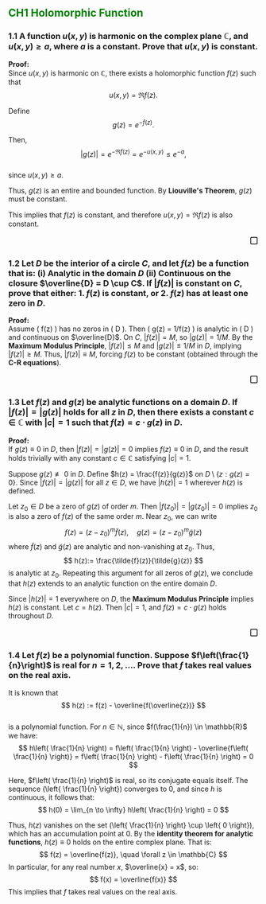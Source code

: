 
## <p style="color:green">CH1 Holomorphic Function</p>
### 1.1 A function $u(x, y)$ is harmonic on the complex plane $\mathbb{C}$, and $u(x, y) \geq a$, where $a$ is a constant. Prove that $u(x, y)$ is constant.
**Proof:**  
Since $u(x, y)$ is harmonic on $\mathbb{C}$, there exists a holomorphic function $f(z)$ such that  
$$
u(x, y) = \Re f(z).
$$  

Define  
$$
g(z) = e^{-f(z)}.
$$  

Then,  
$$
|g(z)| = e^{-\Re f(z)} = e^{-u(x, y)} \leq e^{-a},
$$  
since $u(x, y) \geq a$.  

Thus, $g(z)$ is an entire and bounded function. By **Liouville's Theorem**, $g(z)$ must be constant.  

This implies that $f(z)$ is constant, and therefore $u(x, y) = \Re f(z)$ is also constant.  
<div style="text-align: right;font-size: 20px;">▢</div>

### 1.2 Let $D$ be the interior of a circle $C$, and let $f(z)$ be a function that is: (i) Analytic in the domain $D$ (ii) Continuous on the closure $\overline{D} = D \cup C$. If $|f(z)|$ is constant on $C$, prove that either: 1. $f(z)$ is constant, or 2. $f(z)$ has at least one zero in $D$.
**Proof:**  
Assume \( f(z) \) has no zeros in \( D \). Then \( g(z) = 1/f(z) \) is analytic in \( D \) and continuous on $\overline{D}$. On $C$, $|f(z)|=M$, so $|g(z)|=1/M$. By the **Maximum Modulus Principle**, $|f(z)| \leq M$ and $|g(z)| \leq 1/M$ in $D$, implying $|f(z)| \geq M$. Thus, $|f(z)| \equiv M$, forcing $f(z)$ to be constant (obtained through the **C-R equations**). 
 <div style="text-align: right;font-size: 20px;">▢</div>

### 1.3 Let $f(z)$ and $g(z)$ be analytic functions on a domain $D$. If $|f(z)| = |g(z)|$ holds for all $z$ in $D$, then there exists a constant $c \in \mathbb{C}$ with $|c|=1$ such that $f(z) = c \cdot g(z)$ in $D$.
**Proof:**  
If $g(z) \equiv 0$ in $D$, then $|f(z)|=|g(z)|=0$ implies $f(z) \equiv 0$ in $D$, and the result holds trivially with any constant $c \in \mathbb{C}$ satisfying $|c|=1$.  

Suppose $g(z) \not\equiv 0$ in $D$. Define $h(z) = \frac{f(z)}{g(z)}$ on $D \setminus \{ z : g(z) = 0 \}$. Since $|f(z)|=|g(z)|$ for all $z \in D$, we have $|h(z)|=1$ wherever $h(z)$ is defined.  

Let $z_0 \in D$ be a zero of $g(z)$ of order $m$. Then $|f(z_0)|=|g(z_0)|=0$ implies $z_0$ is also a zero of $f(z)$ of the same order $m$. Near $z_0$, we can write  
$$
f(z) = (z - z_0)^m \tilde{f}(z), \quad g(z) = (z - z_0)^m \tilde{g}(z)
$$where $\tilde{f}(z)$ and $\tilde{g}(z)$ are analytic and non-vanishing at $z_0$. Thus,  
$$
h(z):= \frac{\tilde{f}(z)}{\tilde{g}(z)}
$$  is analytic at $z_0$. Repeating this argument for all zeros of $g(z)$, we conclude that $h(z)$ extends to an analytic function on the entire domain $D$.  

Since $|h(z)|=1$ everywhere on $D$, the **Maximum Modulus Principle** implies $h(z)$ is constant. Let $c=h(z)$. Then $|c|=1$, and $f(z)=c \cdot g(z)$ holds throughout $D$.     
 <div style="text-align: right;font-size: 20px;">▢</div>

### 1.4 Let $f(z)$ be a polynomial function. Suppose $f\left(\frac{1}{n}\right)$ is real for $n=1,2,\dots$. Prove that $f$ takes real values on the real axis.
It is known that  
$$
h(z) := f(z) - \overline{f(\overline{z})}
$$  
is a polynomial function. For $n \in \mathbb{N}$, since $f(\frac{1}{n}) \in \mathbb{R}$ we have:
$$
h\left( \frac{1}{n} \right) = f\left( \frac{1}{n} \right) - \overline{f\left( \frac{1}{n} \right)} = f\left( \frac{1}{n} \right) - f\left( \frac{1}{n} \right) = 0
$$

Here, $f\left( \frac{1}{n} \right)$ is real, so its conjugate equals itself. The sequence \(\left\{ \frac{1}{n} \right\}\) converges to 0, and since $h$ is continuous, it follows that:
$$
h(0) = \lim_{n \to \infty} h\left( \frac{1}{n} \right) = 0
$$

Thus, $h(z)$ vanishes on the set \(\left\{ \frac{1}{n} \right\} \cup \left\{ 0 \right\}\), which has an accumulation point at 0. By the **identity theorem for analytic functions**, $h(z) \equiv 0$ holds on the entire complex plane. That is:
$$
f(z) = \overline{f(z)}, \quad \forall z \in \mathbb{C}
$$
In particular, for any real number $x$, $\overline{x} = x$, so:
$$
f(x) = \overline{f(x)}
$$
This implies that $f$ takes real values on the real axis.










